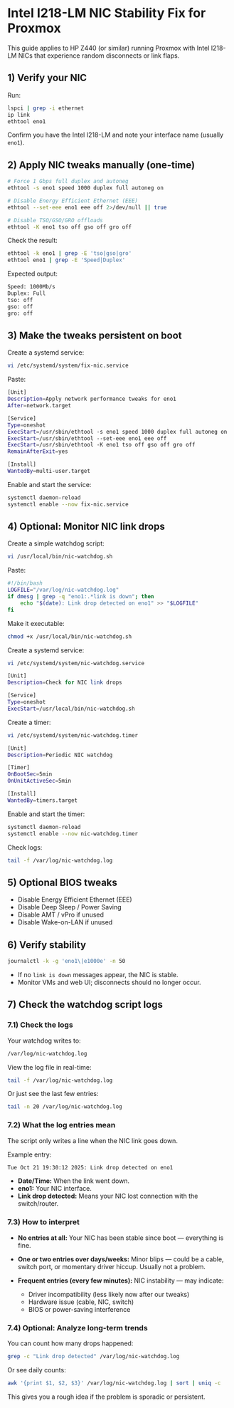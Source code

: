 # Intel I218-LM NIC Stability Fix for Proxmox

This guide applies to HP Z440 (or similar) running Proxmox with Intel I218-LM NICs that experience random disconnects or link flaps.

## 1) Verify your NIC

Run:
```bash
lspci | grep -i ethernet
ip link
ethtool eno1
```

Confirm you have the Intel I218-LM and note your interface name (usually `eno1`).

## 2) Apply NIC tweaks manually (one-time)

```bash
# Force 1 Gbps full duplex and autoneg
ethtool -s eno1 speed 1000 duplex full autoneg on

# Disable Energy Efficient Ethernet (EEE)
ethtool --set-eee eno1 eee off 2>/dev/null || true

# Disable TSO/GSO/GRO offloads
ethtool -K eno1 tso off gso off gro off
```

Check the result:

```bash
ethtool -k eno1 | grep -E 'tso|gso|gro'
ethtool eno1 | grep -E 'Speed|Duplex'
```

Expected output:

```bash
Speed: 1000Mb/s
Duplex: Full
tso: off
gso: off
gro: off
```

## 3) Make the tweaks persistent on boot

Create a systemd service:

```bash
vi /etc/systemd/system/fix-nic.service
```

Paste:

```bash
[Unit]
Description=Apply network performance tweaks for eno1
After=network.target

[Service]
Type=oneshot
ExecStart=/usr/sbin/ethtool -s eno1 speed 1000 duplex full autoneg on
ExecStart=/usr/sbin/ethtool --set-eee eno1 eee off
ExecStart=/usr/sbin/ethtool -K eno1 tso off gso off gro off
RemainAfterExit=yes

[Install]
WantedBy=multi-user.target
```

Enable and start the service:

```bash
systemctl daemon-reload
systemctl enable --now fix-nic.service
```

## 4) Optional: Monitor NIC link drops

Create a simple watchdog script:

```bash
vi /usr/local/bin/nic-watchdog.sh
```

Paste:

```bash
#!/bin/bash
LOGFILE="/var/log/nic-watchdog.log"
if dmesg | grep -q "eno1:.*link is down"; then
    echo "$(date): Link drop detected on eno1" >> "$LOGFILE"
fi
```

Make it executable:

```bash
chmod +x /usr/local/bin/nic-watchdog.sh
```

Create a systemd service:

```bash
vi /etc/systemd/system/nic-watchdog.service
```

```bash
[Unit]
Description=Check for NIC link drops

[Service]
Type=oneshot
ExecStart=/usr/local/bin/nic-watchdog.sh
```

Create a timer:

```bash
vi /etc/systemd/system/nic-watchdog.timer
```

```bash
[Unit]
Description=Periodic NIC watchdog

[Timer]
OnBootSec=5min
OnUnitActiveSec=5min

[Install]
WantedBy=timers.target
```

Enable and start the timer:

```bash
systemctl daemon-reload
systemctl enable --now nic-watchdog.timer
```

Check logs:

```bash
tail -f /var/log/nic-watchdog.log
```

## 5) Optional BIOS tweaks

- Disable Energy Efficient Ethernet (EEE)
- Disable Deep Sleep / Power Saving
- Disable AMT / vPro if unused
- Disable Wake-on-LAN if unused

## 6) Verify stability

```bash
journalctl -k -g 'eno1\|e1000e' -n 50
```

- If no `link is down` messages appear, the NIC is stable.
- Monitor VMs and web UI; disconnects should no longer occur.

## 7) Check the watchdog script logs

### 7.1) Check the logs

Your watchdog writes to:

```bash
/var/log/nic-watchdog.log
```

View the log file in real-time:

```bash
tail -f /var/log/nic-watchdog.log
```

Or just see the last few entries:

```bash
tail -n 20 /var/log/nic-watchdog.log
```

### 7.2) What the log entries mean

The script only writes a line when the NIC link goes down.

Example entry:

```bash
Tue Oct 21 19:30:12 2025: Link drop detected on eno1
```

- **Date/Time:** When the link went down.
- **eno1:** Your NIC interface.
- **Link drop detected:** Means your NIC lost connection with the switch/router.

### 7.3) How to interpret

- **No entries at all:**
    Your NIC has been stable since boot — everything is fine.

- **One or two entries over days/weeks:**
    Minor blips — could be a cable, switch port, or momentary driver hiccup. Usually not a problem.

- **Frequent entries (every few minutes):**
    NIC instability — may indicate:
    - Driver incompatibility (less likely now after our tweaks)
    - Hardware issue (cable, NIC, switch)
    - BIOS or power-saving interference

### 7.4) Optional: Analyze long-term trends

You can count how many drops happened:

```bash
grep -c "Link drop detected" /var/log/nic-watchdog.log
```

Or see daily counts:

```bash
awk '{print $1, $2, $3}' /var/log/nic-watchdog.log | sort | uniq -c
```

This gives you a rough idea if the problem is sporadic or persistent.
